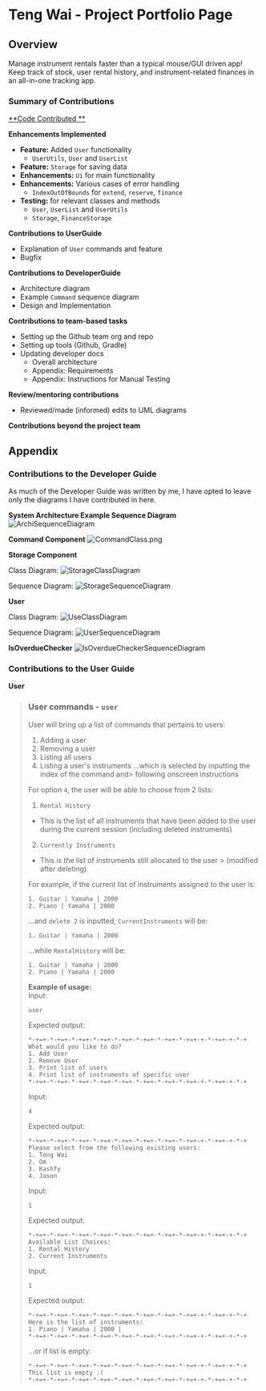 # Teng Wai - Project Portfolio Page

## Overview

Manage instrument rentals faster than a typical mouse/GUI driven app! Keep track of stock, user rental history, and
instrument-related finances in an all-in-one tracking app.

### Summary of Contributions

[**Code Contributed
**](https://nus-cs2113-ay2425s2.github.io/tp-dashboard/?search=&sort=groupTitle&sortWithin=title&timeframe=commit&mergegroup=&groupSelect=groupByRepos&breakdown=true&checkedFileTypes=docs~functional-code~test-code~other&since=2025-02-21&tabOpen=true&tabType=authorship&tabAuthor=adoorknob&tabRepo=AY2425S2-CS2113-W11-1/tp%5Bmaster%5D&authorshipIsMergeGroup=false&authorshipFileTypes=docs~functional-code~test-code~other&authorshipIsBinaryFileTypeChecked=false&authorshipIsIgnoredFilesChecked=false)

**Enhancements Implemented**

* **Feature:** Added `User` functionality
    * `UserUtils`, `User` and `UserList`
* **Feature:** `Storage` for saving data
* **Enhancements:** `Ui` for main functionality
* **Enhancements:** Various cases of error handling
  * `IndexOutOfBounds` for `extend`, `reserve`, `finance`
* **Testing:** for relevant classes and methods
    * `User`, `UserList` and `UserUtils`
    * `Storage`, `FinanceStorage`

**Contributions to UserGuide**

* Explanation of `User` commands and feature
* Bugfix

**Contributions to DeveloperGuide**

* Architecture diagram
* Example `Command` sequence diagram
* Design and Implementation

**Contributions to team-based tasks**

* Setting up the Github team org and repo
* Setting up tools (Github, Gradle)
* Updating developer docs
    * Overall architecture
    * Appendix: Requirements
    * Appendix: Instructions for Manual Testing

**Review/mentoring contributions**

* Reviewed/made (informed) edits to UML diagrams

**Contributions beyond the project team**

## Appendix

### Contributions to the Developer Guide

As much of the Developer Guide was written by me, I have opted to leave only the diagrams I have contributed in here.

**System Architecture Example Sequence Diagram**
![ArchiSequenceDiagram](../uml-diagrams/command/ArchiSequenceDiagram.png)

**Command Component**
![CommandClass.png](../uml-diagrams/command/CommandClass-0.png)

**Storage Component**

Class Diagram:
![StorageClassDiagram](../uml-diagrams/storage/StorageClassDiagram.png)

Sequence Diagram:
![StorageSequenceDiagram](../uml-diagrams/storage/StorageSequenceDiagram.png)

**User**

Class Diagram:
![UseClassDiagram](../uml-diagrams/user/UserClassDiagram.png)

Sequence Diagram:
![UserSequenceDiagram](../uml-diagrams/user/UserSequenceDiagram.png)

**IsOverdueChecker**
![IsOverdueCheckerSequenceDiagram](../uml-diagrams/scheduler/IsOverdueCheckerSequenceDiagram.png)

### Contributions to the User Guide

**User**

> ### User commands - `user`
> 
> User will bring up a list of commands that pertains to users:
> 
> 1. Adding a user
> 2. Removing a user
> 3. Listing all users
> 4. Listing a user's instruments
>    ...which is selected by inputting the index of the command and>  following onscreen instructions
> 
> For option `4`, the user will be able to choose from 2 lists:
> 
> 1. `Rental History`
> * This is the list of all instruments that have been added to the user during the current session (including deleted
>   instruments)
> 2. `Currently Instruments`
> * This is the list of instruments still allocated to the user > (modified after deleting)
> 
> For example, if the current list of instruments assigned to the user is:
> 
> ```
> 1. Guitar | Yamaha | 2000
> 2. Piano | Yamaha | 2000
> ```
> 
> ...and `delete 2` is inputted,
> `CurrentInstruments` will be:
> 
> ```
> 1. Guitar | Yamaha | 2000
> ```
> 
> ...while `RentalHistory` will be:
> 
> ```
> 1. Guitar | Yamaha | 2000
> 2. Piano | Yamaha | 2000
> ```
> 
> **Example of usage:** \
> Input:
> 
> ```
> user
> ```
> 
> Expected output:
> 
> ```
> *-+=+-*-+=+-*-+=+-*-+=+-*-+=+-*-+=+-*-+=+-*-+=+-+-*-+=+-+-*-+
> What would you like to do?
> 1. Add User
> 2. Remove User
> 3. Print list of users
> 4. Print list of instruments of specific user
> *-+=+-*-+=+-*-+=+-*-+=+-*-+=+-*-+=+-*-+=+-*-+=+-+-*-+=+-+-*-+
> ```
> 
> Input:
> 
> ```
> 4
> ```
> 
> Expected output:
> 
> ```
> *-+=+-*-+=+-*-+=+-*-+=+-*-+=+-*-+=+-*-+=+-*-+=+-+-*-+=+-+-*-+
> Please select from the following existing users:
> 1. Teng Wai
> 2. Om
> 3. Kashfy
> 4. Jason
> ```
> 
> Input:
> 
> ```
> 1
> ```
> 
> Expected output:
> 
> ```
> *-+=+-*-+=+-*-+=+-*-+=+-*-+=+-*-+=+-*-+=+-*-+=+-+-*-+=+-+-*-+
> Available List Choices:
> 1. Rental History
> 2. Current Instruments
> ```
> 
> Input:
> 
> ```
> 1
> ```
> 
> Expected output:
> 
> ```
> *-+=+-*-+=+-*-+=+-*-+=+-*-+=+-*-+=+-*-+=+-*-+=+-+-*-+=+-+-*-+
> Here is the list of instruments:
> 1. Piano | Yamaha | 2000 | 
> *-+=+-*-+=+-*-+=+-*-+=+-*-+=+-*-+=+-*-+=+-*-+=+-+-*-+=+-+-*-+
> ```
> 
> ...or if list is empty:
> 
> ```
> *-+=+-*-+=+-*-+=+-*-+=+-*-+=+-*-+=+-*-+=+-*-+=+-+-*-+=+-+-*-+
> This list is empty :(
> *-+=+-*-+=+-*-+=+-*-+=+-*-+=+-*-+=+-*-+=+-*-+=+-+-*-+=+-+-*-+
> ```

